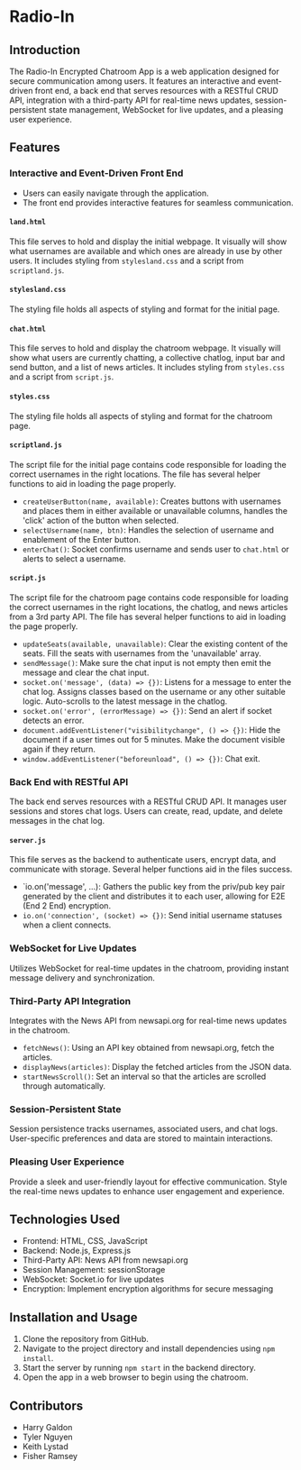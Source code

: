 # Radio-In

## Introduction
The Radio-In Encrypted Chatroom App is a web application designed for secure communication among users. It features an interactive and event-driven front end, a back end that serves resources with a RESTful CRUD API, integration with a third-party API for real-time news updates, session-persistent state management, WebSocket for live updates, and a pleasing user experience.

## Features

### Interactive and Event-Driven Front End
- Users can easily navigate through the application.
- The front end provides interactive features for seamless communication.

#### `land.html`
This file serves to hold and display the initial webpage. It visually will show what usernames are available and which ones are already in use by other users. It includes styling from `stylesland.css` and a script from `scriptland.js`.

#### `stylesland.css`
The styling file holds all aspects of styling and format for the initial page.

#### `chat.html`
This file serves to hold and display the chatroom webpage. It visually will show what users are currently chatting, a collective chatlog, input bar and send button, and a list of news articles. It includes styling from `styles.css` and a script from `script.js`.

#### `styles.css`
The styling file holds all aspects of styling and format for the chatroom page.

#### `scriptland.js`
The script file for the initial page contains code responsible for loading the correct usernames in the right locations. The file has several helper functions to aid in loading the page properly.

- `createUserButton(name, available)`: Creates buttons with usernames and places them in either available or unavailable columns, handles the 'click' action of the button when selected.
- `selectUsername(name, btn)`: Handles the selection of username and enablement of the Enter button.
- `enterChat()`: Socket confirms username and sends user to `chat.html` or alerts to select a username.

#### `script.js`
The script file for the chatroom page contains code responsible for loading the correct usernames in the right locations, the chatlog, and news articles from a 3rd party API. The file has several helper functions to aid in loading the page properly.

- `updateSeats(available, unavailable)`: Clear the existing content of the seats. Fill the seats with usernames from the 'unavailable' array.
- `sendMessage()`: Make sure the chat input is not empty then emit the message and clear the chat input.
- `socket.on('message', (data) => {})`: Listens for a message to enter the chat log. Assigns classes based on the username or any other suitable logic. Auto-scrolls to the latest message in the chatlog.
- `socket.on('error', (errorMessage) => {})`: Send an alert if socket detects an error.
- `document.addEventListener("visibilitychange", () => {})`: Hide the document if a user times out for 5 minutes. Make the document visible again if they return.
- `window.addEventListener("beforeunload", () => {})`: Chat exit.

### Back End with RESTful API
The back end serves resources with a RESTful CRUD API.
It manages user sessions and stores chat logs.
Users can create, read, update, and delete messages in the chat log.

#### `server.js`
This file serves as the backend to authenticate users, encrypt data, and communicate with storage. Several helper functions aid in the files success.

- `io.on('message', ...): Gathers the public key from the priv/pub key pair generated by the client and distributes it to each user, allowing for E2E (End 2 End) encryption.
- `io.on('connection', (socket) => {})`: Send initial username statuses when a client connects.

### WebSocket for Live Updates
Utilizes WebSocket for real-time updates in the chatroom, providing instant message delivery and synchronization.

### Third-Party API Integration
Integrates with the News API from newsapi.org for real-time news updates in the chatroom.

- `fetchNews()`: Using an API key obtained from newsapi.org, fetch the articles.
- `displayNews(articles)`: Display the fetched articles from the JSON data.
- `startNewsScroll()`: Set an interval so that the articles are scrolled through automatically.

### Session-Persistent State
Session persistence tracks usernames, associated users, and chat logs.
User-specific preferences and data are stored to maintain interactions.

### Pleasing User Experience
Provide a sleek and user-friendly layout for effective communication.
Style the real-time news updates to enhance user engagement and experience.

## Technologies Used
- Frontend: HTML, CSS, JavaScript
- Backend: Node.js, Express.js
- Third-Party API: News API from newsapi.org
- Session Management: sessionStorage
- WebSocket: Socket.io for live updates
- Encryption: Implement encryption algorithms for secure messaging

## Installation and Usage
1. Clone the repository from GitHub.
2. Navigate to the project directory and install dependencies using `npm install`.
3. Start the server by running `npm start` in the backend directory.
4. Open the app in a web browser to begin using the chatroom.

## Contributors
- Harry Galdon
- Tyler Nguyen
- Keith Lystad
- Fisher Ramsey
